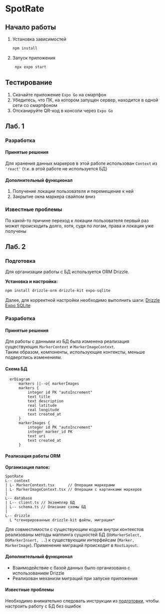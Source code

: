 # SpotRate

## Начало работы 

1. Установка зависимостей

   ```bash
   npm install
   ```

2. Запуск приложения

   ```bash
    npx expo start
   ```

## Тестирование

1. Скачайте приложение `Expo Go` на смартфон
2. Убедитесь, что ПК, на котором запущен сервер, находится в одной сети со смартфоном
3. Отсканируйте QR-код в консоли через `Expo Go`

## Лаб. 1

### Разработка

#### Принятые решения

Для хранения данных маркеров в этой работе использован `Context` из `'react'` (т.к. в этой работе не используется БД)

#### Дополнительный функционал

1. Получение локации пользователя и перемещение к ней
2. Закрытие окна маркера свайпом вниз

### Известные проблемы

По какой-то причине переход к локации пользователя первый раз может происходить долго, хотя, судя по логам, права и локация уже получены

## Лаб. 2

### Подготовка

Для организации работы с БД используется ORM Drizzle.

**Установка и настройка:**

```bash
npm install drizzle-orm drizzle-kit expo-sqlite
```

Далее, для корректной настройки необходимо выполнить шаги:
[Drizzle Expo SQLite](https://orm.drizzle.team/docs/connect-expo-sqlite)

### Разработка

#### Принятые решения

Для работы с данными из БД была изменена реализация существующих `MarkerContext` и `MarkerImageContext`.\
Таким образом, компоненты, использующие контексты, меньше подверглись изменениям. 

#### Схема БД

```mermaid
  erDiagram
      markers ||--o{ markerImages
      markers {
          integer id PK "autoIncrement"
          text title
          text description
          real latitude
          real longitude
          text created_at
      }
      markerImages {
          integer id PK "autoIncrement"
          integer marker_id FK
          text uri
          text created_at
      }
```

#### Реализация работы ORM

**Организация папок:**

```
SpotRate
L-- context
| L- MarkerContext.tsx      // Операции маркерами
| L- MarkerImageContext.tsx // Операции с картинками маркеров
|
L-- database
| L-- client.ts // Экземпляр БД
| L-- schema.ts // Описание схемы БД
|
L-- drizzle
  L *сгенерированные drizzle-kit файлы, миграции*
```

Для совместимости с существующим кодом внутри контекстов реализованы методы маппинга сущностей БД (`DbMarkerSelect, DbMarkerInsert, ..`) к существующим интерфейсам (`Marker, MarkerImage`).
Применение миграций происходит в `RootLayout`.

#### Дополнительный функционал

* Взаимодействие с базой данных было организовано с использованием Drizzle
* Реализован механизм миграций при запуске приложения

#### Известные проблемы

Необходимо внимательно следовать инструкции из [подготовки](#подготовка), чтобы настроить работу с БД без ошибок